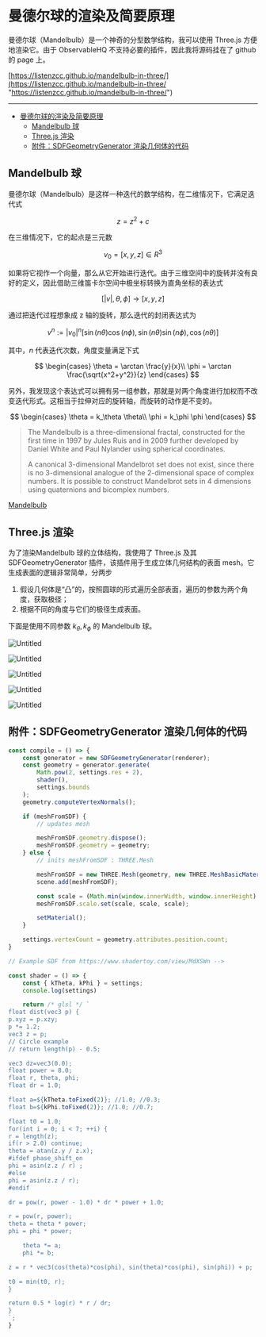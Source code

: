 # 曼德尔球的渲染及简要原理

曼德尔球（Mandelbulb）是一个神奇的分型数学结构，我可以使用 Three.js 方便地渲染它。由于 ObservableHQ 不支持必要的插件，因此我将源码挂在了 github 的 page 上。

[https://listenzcc.github.io/mandelbulb-in-three/](https://listenzcc.github.io/mandelbulb-in-three/ "https://listenzcc.github.io/mandelbulb-in-three/")

---
- [曼德尔球的渲染及简要原理](#曼德尔球的渲染及简要原理)
  - [Mandelbulb 球](#mandelbulb-球)
  - [Three.js 渲染](#threejs-渲染)
  - [附件：SDFGeometryGenerator 渲染几何体的代码](#附件sdfgeometrygenerator-渲染几何体的代码)


## Mandelbulb 球

曼德尔球（Mandelbulb）是这样一种迭代的数学结构，在二维情况下，它满足迭代式

$$
z = z^2 + c
$$

在三维情况下，它的起点是三元数

$$
v_0=[x, y, z] \in R^3
$$

如果将它视作一个向量，那么从它开始进行迭代。由于三维空间中的旋转并没有良好的定义，因此借助三维笛卡尔空间中极坐标转换为直角坐标的表达式

$$
[\vert v\vert, \theta, \phi] \rightarrow [x, y, z]
$$

通过把迭代过程想象成 z 轴的旋转，那么迭代的封闭表达式为

$$
v^n:=\vert v_0\vert ^n[\sin(n\theta)\cos(n\phi),
\sin(n\theta)\sin(n\phi),
\cos(n\theta)]
$$

其中，$n$ 代表迭代次数，角度变量满足下式

$$
\begin{cases}
\theta = \arctan \frac{y}{x}\\
\phi = \arctan \frac{\sqrt{x^2+y^2}}{z}
\end{cases}
$$

另外，我发现这个表达式可以拥有另一组参数，那就是对两个角度进行加权而不改变迭代形式。这相当于拉伸对应的旋转轴，而旋转的动作是不变的。

$$
\begin{cases}
\theta = k_\theta \theta\\
\phi = k_\phi \phi
\end{cases}
$$

> The Mandelbulb is a three-dimensional fractal, constructed for the first time in 1997 by Jules Ruis and in 2009 further developed by Daniel White and Paul Nylander using spherical coordinates.
> 
> 
> A canonical 3-dimensional Mandelbrot set does not exist, since there is no 3-dimensional analogue of the 2-dimensional space of complex numbers. It is possible to construct Mandelbrot sets in 4 dimensions using quaternions and bicomplex numbers.
> 

[Mandelbulb](https://en.wikipedia.org/wiki/Mandelbulb)

## Three.js 渲染

为了渲染Mandelbulb 球的立体结构，我使用了 Three.js 及其 SDFGeometryGenerator 插件，该插件用于生成立体几何结构的表面 mesh。它生成表面的逻辑非常简单，分两步

1. 假设几何体是“凸”的，按照圆球的形式遍历全部表面，遍历的参数为两个角度，获取极径；
2. 根据不同的角度与它们的极径生成表面。

下面是使用不同参数 $k_\theta, k_\phi$ 的 Mandelbulb 球。

![Untitled](%E6%9B%BC%E5%BE%B7%E5%B0%94%E7%90%83%E7%9A%84%E6%B8%B2%E6%9F%93%E5%8F%8A%E7%AE%80%E8%A6%81%E5%8E%9F%E7%90%86%20bebcddde958246dd8d504d01c99d893f/Untitled.png)

![Untitled](%E6%9B%BC%E5%BE%B7%E5%B0%94%E7%90%83%E7%9A%84%E6%B8%B2%E6%9F%93%E5%8F%8A%E7%AE%80%E8%A6%81%E5%8E%9F%E7%90%86%20bebcddde958246dd8d504d01c99d893f/Untitled%201.png)

![Untitled](%E6%9B%BC%E5%BE%B7%E5%B0%94%E7%90%83%E7%9A%84%E6%B8%B2%E6%9F%93%E5%8F%8A%E7%AE%80%E8%A6%81%E5%8E%9F%E7%90%86%20bebcddde958246dd8d504d01c99d893f/Untitled%202.png)

![Untitled](%E6%9B%BC%E5%BE%B7%E5%B0%94%E7%90%83%E7%9A%84%E6%B8%B2%E6%9F%93%E5%8F%8A%E7%AE%80%E8%A6%81%E5%8E%9F%E7%90%86%20bebcddde958246dd8d504d01c99d893f/Untitled%203.png)

![Untitled](%E6%9B%BC%E5%BE%B7%E5%B0%94%E7%90%83%E7%9A%84%E6%B8%B2%E6%9F%93%E5%8F%8A%E7%AE%80%E8%A6%81%E5%8E%9F%E7%90%86%20bebcddde958246dd8d504d01c99d893f/Untitled%204.png)

## 附件：SDFGeometryGenerator 渲染几何体的代码

```jsx
const compile = () => {
    const generator = new SDFGeometryGenerator(renderer);
    const geometry = generator.generate(
        Math.pow(2, settings.res + 2),
        shader(),
        settings.bounds
    );
    geometry.computeVertexNormals();

    if (meshFromSDF) {
        // updates mesh

        meshFromSDF.geometry.dispose();
        meshFromSDF.geometry = geometry;
    } else {
        // inits meshFromSDF : THREE.Mesh

        meshFromSDF = new THREE.Mesh(geometry, new THREE.MeshBasicMaterial());
        scene.add(meshFromSDF);

        const scale = (Math.min(window.innerWidth, window.innerHeight) / 2) * 0.66;
        meshFromSDF.scale.set(scale, scale, scale);

        setMaterial();
    }

    settings.vertexCount = geometry.attributes.position.count;
}

// Example SDF from https://www.shadertoy.com/view/MdXSWn -->

const shader = () => {
    const { kTheta, kPhi } = settings;
    console.log(settings)

    return /* glsl */ `
float dist(vec3 p) {
p.xyz = p.xzy;
p *= 1.2;
vec3 z = p;
// Circle example
// return length(p) - 0.5;

vec3 dz=vec3(0.0);
float power = 8.0;
float r, theta, phi;
float dr = 1.0;

float a=${kTheta.toFixed(2)}; //1.0; //0.3;
float b=${kPhi.toFixed(2)}; //1.0; //0.7;

float t0 = 1.0;
for(int i = 0; i < 7; ++i) {
r = length(z);
if(r > 2.0) continue;
theta = atan(z.y / z.x);
#ifdef phase_shift_on
phi = asin(z.z / r) ;
#else
phi = asin(z.z / r);
#endif

dr = pow(r, power - 1.0) * dr * power + 1.0;

r = pow(r, power);
theta = theta * power;
phi = phi * power;

    theta *= a;
    phi *= b;

z = r * vec3(cos(theta)*cos(phi), sin(theta)*cos(phi), sin(phi)) + p;

t0 = min(t0, r);
}

return 0.5 * log(r) * r / dr;
}
`;
}
```

